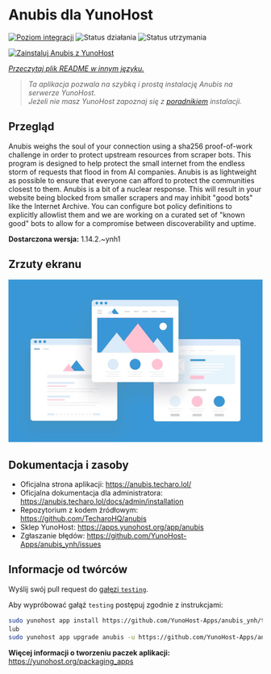 <!--
To README zostało automatycznie wygenerowane przez <https://github.com/YunoHost/apps/tree/master/tools/readme_generator>
Nie powinno być ono edytowane ręcznie.
-->

# Anubis dla YunoHost

[![Poziom integracji](https://apps.yunohost.org/badge/integration/anubis)](https://ci-apps.yunohost.org/ci/apps/anubis/)
![Status działania](https://apps.yunohost.org/badge/state/anubis)
![Status utrzymania](https://apps.yunohost.org/badge/maintained/anubis)

[![Zainstaluj Anubis z YunoHost](https://install-app.yunohost.org/install-with-yunohost.svg)](https://install-app.yunohost.org/?app=anubis)

*[Przeczytaj plik README w innym języku.](./ALL_README.md)*

> *Ta aplikacja pozwala na szybką i prostą instalację Anubis na serwerze YunoHost.*  
> *Jeżeli nie masz YunoHost zapoznaj się z [poradnikiem](https://yunohost.org/install) instalacji.*

## Przegląd

Anubis weighs the soul of your connection using a sha256 proof-of-work challenge in order to protect upstream resources from scraper bots.
This program is designed to help protect the small internet from the endless storm of requests that flood in from AI companies. Anubis is as lightweight as possible to ensure that everyone can afford to protect the communities closest to them.
Anubis is a bit of a nuclear response. This will result in your website being blocked from smaller scrapers and may inhibit "good bots" like the Internet Archive. You can configure bot policy definitions to explicitly allowlist them and we are working on a curated set of "known good" bots to allow for a compromise between discoverability and uptime.


**Dostarczona wersja:** 1.14.2.~ynh1

## Zrzuty ekranu

![Zrzut ekranu z Anubis](./doc/screenshots/example.jpg)

## Dokumentacja i zasoby

- Oficjalna strona aplikacji: <https://anubis.techaro.lol/>
- Oficjalna dokumentacja dla administratora: <https://anubis.techaro.lol/docs/admin/installation>
- Repozytorium z kodem źródłowym: <https://github.com/TecharoHQ/anubis>
- Sklep YunoHost: <https://apps.yunohost.org/app/anubis>
- Zgłaszanie błędów: <https://github.com/YunoHost-Apps/anubis_ynh/issues>

## Informacje od twórców

Wyślij swój pull request do [gałęzi `testing`](https://github.com/YunoHost-Apps/anubis_ynh/tree/testing).

Aby wypróbować gałąź `testing` postępuj zgodnie z instrukcjami:

```bash
sudo yunohost app install https://github.com/YunoHost-Apps/anubis_ynh/tree/testing --debug
lub
sudo yunohost app upgrade anubis -u https://github.com/YunoHost-Apps/anubis_ynh/tree/testing --debug
```

**Więcej informacji o tworzeniu paczek aplikacji:** <https://yunohost.org/packaging_apps>
